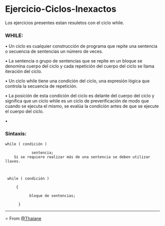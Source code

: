 # Ejercicio-Ciclos-Inexactos
Los ejercicios presentes estan resuletos con el ciclo while.
### WHILE:
•         Un ciclo es cualquier construcción de programa que repite una sentencia o secuencia de sentencias un número de veces.

•         La sentencia o grupo de sentencias que se repite en un bloque se denomina cuerpo del ciclo y cada repetición del cuerpo del ciclo se llama iteración del ciclo.

•         Un ciclo while tiene una condición del ciclo, una expresión lógica que controla la secuencia de repetición.

•         La posición de esta condición del ciclo es delante del cuerpo del ciclo y significa que un ciclo while es un ciclo de preverificación de modo que cuando se ejecuta el mismo, se evalúa la condición antes de que se ejecute el cuerpo del ciclo.

•          
### Sintaxis:
    while ( condición )    

                sentencia;
        Si se requiere realizar más de una sentencia se deben utilizar llaves.    

   

     while ( condición )    

         {

               bloque de sentencias;

          }

---

⭐️ From [@Thaiane](https://sites.google.com/site/lenguajedeprogramacionit3p1/unidad-ii-conceptos-procedimentales-del-c/while#:~:text=Un%20ciclo%20es%20cualquier%20construcci%C3%B3n,sentencias%20un%20n%C3%BAmero%20de%20veces.&text=Un%20ciclo%20while%20tiene%20una,controla%20la%20secuencia%20de%20repetici%C3%B3n.)
